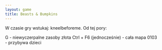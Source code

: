 ```yaml
---
layout: game
title: Beasts & Bumpkins
---
```


W czasie gry wstukaj: kneelbeforeme. Od tej pory:

G 			- niewyczerpalne zasoby złota
Ctrl + F6 (jednocześnie) 	- cała mapa
0103 			- przybywa dzieci
